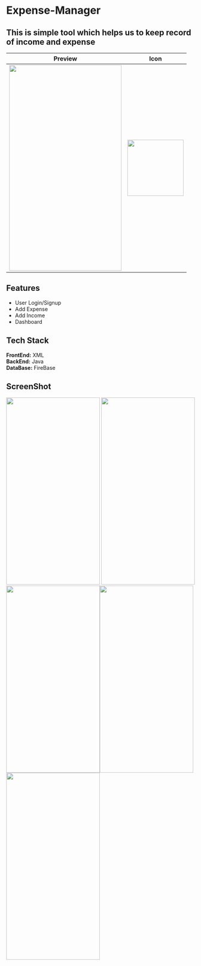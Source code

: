 # Expense-Manager
## This is simple tool which helps us to keep record of income and expense 
|Preview |Icon|
|--------|----|
|<img src="https://user-images.githubusercontent.com/89351750/180611276-0c77aee3-121a-4687-b852-632fde4696f8.gif"  width="300" height="550">      | <img src = "https://user-images.githubusercontent.com/89351750/180611406-8efec387-5374-4b2e-ab64-7d12cee5e568.png" width="150" height="150">|

## Features
* User Login/Signup
* Add Expense
* Add Income
* Dashboard 
## Tech Stack
__FrontEnd:__ XML
<br>
__BackEnd:__ Java
<br>
__DataBase:__ FireBase
## ScreenShot
<img src = "https://user-images.githubusercontent.com/89351750/180611815-59b31e4c-4ef5-40b1-8a9b-00182801d65b.jpg" height="500" width="250"> <img src = "https://user-images.githubusercontent.com/89351750/180611819-1b212991-acd2-4810-bcb9-edd7a7fe3465.jpg" height="500" width="250">     <img src = "https://user-images.githubusercontent.com/89351750/180611823-0a1c36d3-2ad6-478f-b3f5-88c36f680672.jpg" height="500" width="250"><img src = "https://user-images.githubusercontent.com/89351750/180611824-133a223a-3be0-4a9e-9d7f-2cab8e5b66a1.jpg" height="500" width="250"><img src = "https://user-images.githubusercontent.com/89351750/180611829-0f4be25a-8c02-4e1d-96f6-4c925d6eff00.jpg" height="500" width="250">



